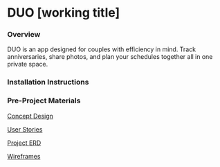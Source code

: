 # DUO [working title]

### Overview

DUO is an app designed for couples with efficiency in mind. Track anniversaries, share photos, and plan your schedules together all in one private space.

### Installation Instructions

### Pre-Project Materials

[Concept Design](pre-project/concept-design.md)

[User Stories](pre-project/user-stories.md)

[Project ERD](pre-project/project-erd.jpeg)

[Wireframes](pre-project/wireframes.md)